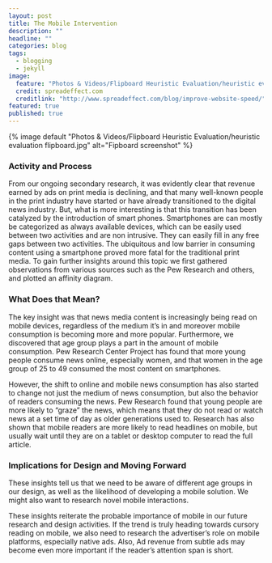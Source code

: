 ```yaml
---
layout: post
title: The Mobile Intervention
description: ""
headline: ""
categories: blog
tags: 
  - blogging
  - jekyll
image: 
  feature: "Photos & Videos/Flipboard Heuristic Evaluation/heuristic evaluation flipboard.jpg"
  credit: spreadeffect.com
  creditlink: "http://www.spreadeffect.com/blog/improve-website-speed/"
featured: true
published: true
---
```


{% image default "Photos & Videos/Flipboard Heuristic Evaluation/heuristic evaluation flipboard.jpg" alt="Fipboard screenshot" %}
 
### Activity and Process
 
From our ongoing secondary research, it was evidently clear that revenue earned by ads on print media is declining, and that many well-known people in the print industry have started or have already transitioned to the digital news industry. But, what is more interesting is that this transition has been catalyzed by the introduction of smart phones. Smartphones are can mostly be categorized as always available devices, which can be easily used between two activities and are non intrusive. They can easily fill in any free gaps between two activities. The ubiquitous and low barrier in consuming content using a smartphone proved more fatal for the traditional print media. To gain further insights around this topic we first gathered observations from various sources such as the Pew Research and others, and plotted an affinity diagram.
 
### What Does that Mean?
 
The key insight was that news media content is increasingly being read on mobile devices, regardless of the medium it’s in and moreover mobile consumption is becoming more and more popular. Furthermore, we discovered that age group plays a part in the amount of mobile consumption. Pew Research Center Project has found that more young people consume news online, especially women, and that women in the age group of 25 to 49 consumed the most content on smartphones.

However, the shift to online and mobile news consumption has also started to change not just the medium of news consumption, but also the behavior of readers consuming the news. Pew Research found that young people are more likely to “graze” the news, which means that they do not read or watch news at a set time of day as older generations used to. Research has also shown that mobile readers are more likely to read headlines on mobile, but usually wait until they are on a tablet or desktop computer to read the full article.
 
 
 
### Implications for Design and Moving Forward
 
These insights tell us that we need to be aware of different age groups in our design, as well as the likelihood of developing a mobile solution. We might also want to research novel mobile interactions.
 
These insights reiterate the probable importance of mobile in our future research and design activities. If the trend is truly heading towards cursory reading on mobile, we also need to research the advertiser’s role on mobile platforms, especially native ads. Also, Ad revenue from subtle ads may become even more important if the reader’s attention span is short. 

